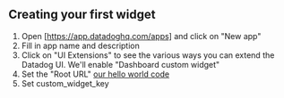 ## Creating your first widget

1. Open [https://app.datadoghq.com/apps] and click on "New app"
2. Fill in app name and description
3. Click on "UI Extensions" to see the various ways you can extend the Datadog UI. We'll enable "Dashboard custom widget"
4. Set the "Root URL" [our hello world code](https://[[HOST_SUBDOMAIN]]-3000-[[KATACODA_HOST]].environments.katacoda.com)
5. Set custom_widget_key
